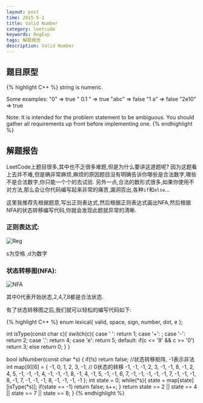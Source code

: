 ```yaml
---
layout: post
time: 2015-5-1
title: Valid Number
category: leetcode
keywords: RegExp
tags: 解题报告
description: Valid Number
---
```


## 题目原型
{% highlight C++ %}
string is numeric.
    
Some examples:
    "0" => true
    " 0.1 " => true
    "abc" => false
    "1 a" => false
    "2e10" => true

Note: It is intended for the problem statement to be ambiguous. You should gather all requirements up front before implementing one.
{% endhighlight %}

## 解题报告
LeetCode上题目很多,其中也不乏很多难题,但是为什么要讲这道题呢? 因为这题看上去并不难,但是确非常麻烦,麻烦的原因题目没有明确告诉你哪些是合法数字,哪些不是合法数字,你只能一个个的去试验. 另外一点,合法的数形式很多,如果你使用不对方法,那么会让你代码编写起来非常的痛苦,漏洞百出,各种`if`和`else`...

这里我推荐先根据题意,写出正则表达式,然后根据正则表达式画出NFA,然后根据NFA的状态转移编写代码,你就会发现此题就异常的清晰.

### 正则表达式:

![Reg](https://github.com/sosohu/sosohu.github.io/assets/image/posts/2015-5-1-LeetCode/RegExp.png)

s为空格 ,d为数字

### 状态转移图(NFA):

![NFA](https://github.com/sosohu/sosohu.github.io/assets/image/posts/2015-5-1-LeetCode/NFA.png)

其中0代表开始状态,2,4,7,8都是合法状态.

有了状态转移图之后,我们就可以轻松的编写代码如下:

{% highlight C++ %}
enum lexical{ valid, space, sign, number, dot, e };

int isType(const char c){
    switch(c){
        case ' ': return 1;
        case '+': ;
        case '-': return 2;
        case '.': return 4;
        case 'e': return 5;
        default: if(c <= '9' && c >= '0')   return 3;
                 else return 0;
    }
}

bool isNumber(const char *s) {
    if(!s)   return false;
    //状态转移矩阵, -1表示非法
    int map[9][6] = {
        -1, 0, 1, 2, 3, -1,  // 0状态的转移
        -1, -1, -1, 2, 3, -1,
        -1, 8, -1, 2, 4, 5,
        -1, -1, -1, 4, -1, -1,
        -1, 8, -1, 4, -1, 5,
        -1, -1, 6, 7, -1, -1,
        -1, -1, -1, 7, -1, -1,
        -1, 8, -1, 7, -1, -1,
        -1, 8, -1, -1, -1, -1 
    };
    int state = 0;
    while(*s){
        state = map[state][isType(*s)];
        if(state == -1)   return false;
        s++;
    }
    return state == 2 || state == 4 || state == 7 || state == 8;
}
{% endhighlight %}
